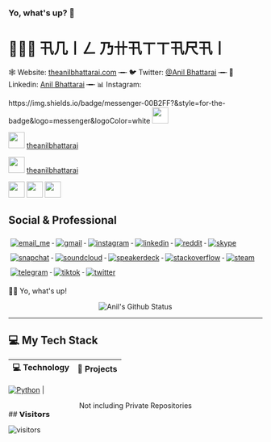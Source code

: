 ### Yo, what's up? 👋
# 👨🏻‍💻 卂几丨ㄥ 乃卄卂ㄒㄒ卂尺卂丨

<p align="center" body>
         
🕸 Website: <a href="https://theanilbhattarai.com" target="_blank">theanilbhattarai.com</a> ╼╾ 🐦 Twitter: <a href="https://twitter.nikolavinci.com" target="_blank">@Anil Bhattarai</a> ╼╾ 🔗 Linkedin: <a href="https://linkedin.com/nikolavinci" target="_blank">Anil Bhattarai</a> ╼╾ 📊 Instagram: 

</p>
https://img.shields.io/badge/messenger-00B2FF?&style=for-the-badge&logo=messenger&logoColor=white

<a href="https://facebook.com/theanilbhattarai">
         <img height="32" width="32" style="background-color:#ffffff" color="#575667" src="https://cdn.jsdelivr.net/npm/simple-icons@v3/icons/facebook.svg" />
      </a>
                               
<img height="32" width="32" src="https://cdn.jsdelivr.net/npm/simple-icons@v3/icons/facebook.svg" /> <a href="https://facebook.com/theanilbhattarai" target="_blank">theanilbhattarai</a>

<img height="32" width="32" src="https://unpkg.com/simple-icons@v3/icons/instagram.svg" /> <a href="https://instagram.com/theanilbhattarai" target="_blank">theanilbhattarai</a>

<img height="32" width="32" src="https://unpkg.com/simple-icons@v3/icons/linkedin.svg" />

<img height="32" width="32" src="https://cdn.jsdelivr.net/npm/simple-icons@v3/icons/github.svg" />

<img height="32" width="32" src="https://unpkg.com/simple-icons@v3/icons/spotify.svg" />



## Social & Professional 
<p align="left">

  <a href="#">
    <img src="svg/social/email_me.svg" alt="email_me" style="vertical-align:top; margin:6px 4px">
  </a>  
  
  <a href="#">
    <img src="svg/social/gmail.svg" alt="gmail" style="vertical-align:top; margin:6px 4px">
  </a>  

  <a href="https://instagram.com/theanilbhattarai">
    <img src="svg/social/instagram.svg" alt="instagram" style="vertical-align:top; margin:6px 4px">
  </a>  

  <a href="linkedin.com/theanilbhattarai">
    <img src="svg/social/linkedin.svg" alt="linkedin" style="vertical-align:top; margin:6px 4px">
  </a>  

  <a href="#">
    <img src="svg/social/reddit.svg" alt="reddit" style="vertical-align:top; margin:6px 4px">
  </a>  

  <a href="skype.com/nikolavinci">
    <img src="svg/social/skype.svg" alt="skype" style="vertical-align:top; margin:6px 4px">
  </a>  

  <a href="snapchat.com/nikolavinci">
    <img src="svg/social/snapchat.svg" alt="snapchat" style="vertical-align:top; margin:6px 4px">
  </a>  

  <a href="soundcloud.com/nikolavinci">
    <img src="svg/social/soundcloud.svg" alt="soundcloud" style="vertical-align:top; margin:6px 4px">
  </a>  

  <a href="#">
    <img src="svg/social/speakerdeck.svg" alt="speakerdeck" style="vertical-align:top; margin:6px 4px">
  </a>    <a href="#">
    <img src="svg/social/stackoverflow.svg" alt="stackoverflow" style="vertical-align:top; margin:6px 4px">
  </a>    <a href="#">
    <img src="svg/social/steam.svg" alt="steam" style="vertical-align:top; margin:6px 4px">
  </a>    <a href="t.me/nikolavinci">
    <img src="svg/social/telegram.svg" alt="telegram" style="vertical-align:top; margin:6px 4px">
  </a>    <a href="#">
    <img src="svg/social/tiktok.svg" alt="tiktok" style="vertical-align:top; margin:6px 4px">
  </a>    <a href="twitter.com/nikolavinci">
    <img src="svg/social/twitter.svg" alt="twitter" style="vertical-align:top; margin:6px 4px">
  </a>    
</p>

👋🏼 Yo, what's up! 

<div align = "center">

![Anil's Github Status](https://github-readme-stats.vercel.app/api?username=theanilbhattarai&show_icons=true&title_color=3793c4&icon_color=ffbb00&text_color=ffffff&bg_color=000000)

<hr>

</div>

## 💻 My Tech Stack

<!-- START OF PROFILE STACK, DO NOT REMOVE -->
| 💻 **Technology** | 🚀 **Projects** |
|-|-|

[![Python](https://img.shields.io/static/v1?label=&message=Python&color=3C78A9&logo=python&logoColor=white)](https://www.python.org/) | 

<!-- END OF PROFILE STACK, DO NOT REMOVE -->

<div align="center">
    Not including Private Repositories
</div>

</body>
</div>
## 𝗩𝗶𝘀𝗶𝘁𝗼𝗿𝘀

![visitors](https://visitor-badge.glitch.me/badge?page_id=theanilbhattarai)

</body>
</html>

